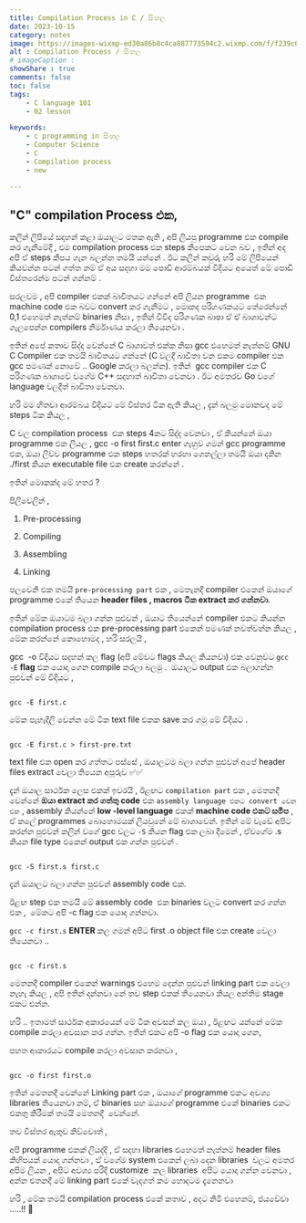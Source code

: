 ```yaml
---
title: Compilation Process in C / සිංහල
date: 2023-10-15 
category: notes
image: https://images-wixmp-ed30a86b8c4ca887773594c2.wixmp.com/f/f239c046-c6e3-4e6d-a9d7-3c189be515d1/dgv260v-cf3ad109-df5f-4263-9245-81aa8bb5cf78.jpg/v1/fill/w_1014,h_788,q_70,strp/italian_connection_iii_by_luopioart_dgv260v-pre.jpg?token=eyJ0eXAiOiJKV1QiLCJhbGciOiJIUzI1NiJ9.eyJzdWIiOiJ1cm46YXBwOjdlMGQxODg5ODIyNjQzNzNhNWYwZDQxNWVhMGQyNmUwIiwiaXNzIjoidXJuOmFwcDo3ZTBkMTg4OTgyMjY0MzczYTVmMGQ0MTVlYTBkMjZlMCIsIm9iaiI6W1t7ImhlaWdodCI6Ijw9OTk1IiwicGF0aCI6IlwvZlwvZjIzOWMwNDYtYzZlMy00ZTZkLWE5ZDctM2MxODliZTUxNWQxXC9kZ3YyNjB2LWNmM2FkMTA5LWRmNWYtNDI2My05MjQ1LTgxYWE4YmI1Y2Y3OC5qcGciLCJ3aWR0aCI6Ijw9MTI4MCJ9XV0sImF1ZCI6WyJ1cm46c2VydmljZTppbWFnZS5vcGVyYXRpb25zIl19.gdGPY2zHhz15o7mlqI4vVyyGtWhvNDNGE4D0bDOAzsk
alt : Compilation Process / සිංහල
# imageCaption :  
showShare : true
comments: false
toc: false
tags:
    - C language 101 
    - 02 lesson

keywords:
    - c programming in සිංහල   
    - Computer Science
    - C
    - Compilation process 
    - new

---
```



## "C" compilation Process එක, 

කලින් ලිපියේ සදහන් කළා ඔයාලට මතක ඇති , අපි ලියපු programme එක compile කර ගැනීමේදී , එම compilation process එක steps කීපෙකට වෙන බව , ඉතින් අද අපි ඒ steps කීපය ගැන බලන්න තමයි යන්නේ . ඊට කලින් කවුරු හරි මේ ලිපියෙන් කියවන්න පටන් ගත්ත නම් ඒ අය සදහා මම පොඩි ආරම්බයක් විදියට අයෙත් මේ පොඩි විස්තරෙන්ම පටන් ගන්නම් .

  

සරලවම , අපි compiler එකක් බාවිතයට ගන්නේ අපි ලියන programme  එක machine code එක බවට convert කර ගැනීමට , මොකද පරිගණකයට තේරෙන්නේ 0,1 එහෙමත් නැත්නම් binaries නිසා , ඉතින් විවිද පරිගණක බාෂා ඒ ඒ බාශාවන්ට ගැලපෙන්න compilers නිර්මාණය කරලා තියෙනවා .

  

ඉතින් අපේ කතාව සිද්ද වෙන්නේ C බාශාවත් එක්ක නිසා gcc එහෙමත් නැත්නම් GNU C Compiler එක තමයි බාවිතයට ගන්නේ (C වලදී බාවිතා වන එකම compiler එක gcc පමණක් නොවේ .. Google කරලා බලන්න). 
ඉතින්  gcc compiler එක C පරිගණක බාශාවේ වගේම C++ සදහාත් බාවිතා වෙනවා . ඊට අමතරව Go වගේ language වලදීත් බාවිතා වෙනවා.

හරි මම හිතවා ආරම්බය විදියට මේ විස්තර ටික ඇති කියල , දැන් බලමු මොනවද මේ steps ටික කියල ,

C වල compilation process  එක steps 4කට සිද්ද වෙනවා , ඒ කියන්නේ ඔයා programme එක ලියල , gcc -o first first.c enter ගැහුව
ගමන් gcc programme එක, ඔයා ලිව්ව programme එක steps හතරක් හරහා ගෙනල්ලා තමයි ඔයා දකින ./first කියන executable file එක create කරන්නේ .

ඉතින් මොකක්ද මේ හතර ?

පිලිවෙලින් ,

1. Pre-processing

2. Compiling

3. Assembling

4. Linking

පලවෙනි එක තමයි ```pre-processing part``` එක , මෙතැනදී compiler එකෙන් ඔයාගේ programme එකේ තියෙන **header files , macros ටික extract කර ගන්නවා**.

ඉතින් මේක ඔයාටම බලා ගන්න පුළුවන් , ඔයාට තියෙන්නේ compiler එකට කියන්න compilation process එක pre-processing part එකෙන් පමණක් නවත්වන්න කියල , මේක කරන්නේ කොහොමද , හරි සරලයි ,

gcc  -o විදියට සදහන් කල flag (අපි මේවට flags කියල කියනවා) එක වෙනුවට ```gcc -E``` **flag** එක යොදා ගෙන compile කරලා බලමු .  ඔයාලට output එක බලාගන්න පුළුවන් මේ විදියට ,

  
  

```shell

gcc -E first.c

```

මේක පැහැදිලි වෙන්න මේ ටික text file එකක save කර ගමු මේ විදියට .

```shell

gcc -E first.c > first-pre.txt

```

text file එක open කර ගත්තට පස්සේ , ඔයාලටම බලා ගන්න පුළුවන් අපේ header files extract වෙලා තියෙන අපූරුව ✅✅

  

දැන් ඔයාල සාර්ථක ලෙස එකක් ඉවරයි , ඊළඟට ```compilation part``` එක , මෙතනදී වෙන්නේ **ඔයා extract කර ගත්තු code** එක ```assembly language එකට convert වෙන එක``` , assembly කියන්නේ **low -level language** එකක් **machine code එකට සමීප** , ඒ කලේ programmes බොහොමයක් ලියවුනේ මේ බාශාවෙන්. ඉතින් මේ වැඩේ අපිට කරන්න පුළුවන් කලින් වගේ gcc වලට ```-S``` කියන flag එක ලබා දීමෙන් , ඒවගේම .s කියන file type එකෙන් output එක ගන්න පුළුවන් .

  

```shell

gcc -S first.s first.c

```

  

දැන් ඔයාලට බලා ගන්න පුළුවන් assembly code එක.

ඊළඟ step එක තමයි මේ assembly code  එක binaries වලට convert කර ගන්න එක ,  මේකට අපි -c flag එක යොදා ගන්නවා.

```gcc -c first.s``` **ENTER** කල ගමන් අපිට first .o object file එක create වෙලා තියෙනවා ..

```shell

gcc -c first.s

```

  

මෙතනදී compiler එකෙන් warnings එහෙම දෙන්න පුළුවන් linking part එක වෙලා නැහැ කියල , අපි ඉතින් දන්නවා නේ තව step එකක් තියෙනවා කියල අන්තිම stage එකට එන්න.

හරි .. ඉතාමත් සාර්ථක අකාරයෙන් මේ ටික අවසන් කල ඔයා , ඊළඟට යන්නේ මේක compile කරලා අවසාන කර ගන්න. ඉතින් එකට අපි -o flag එක යොදා ගෙන,

පහත ආකාරයට compile කරලා අවසාන කරනවා ,

  

```shell

gcc -o first first.o

```

  

ඉතින් මෙතනදී වෙන්නේ Linking part එක , ඔයාගේ programme එකට අවශ්‍ය libraries තියෙනවා නම්, ඒ binaries සහ ඔයාගේ programme එකේ binaries එකට එකතු කිරීමක් තමයි මෙතනදී  වෙන්නේ.

  

තව විස්තර ඇතුව කිව්වොත් ,

  

අපි programme එකක් ලියද්දි , ඒ සදහා libraries එහෙමත් නැත්නම් header files කිහිපයක් යොදා ගන්නවා , ඒ වගේම system එකෙන් ලබා දෙන libraries  වලට අමතර අපිම ලියන , අපිට අවශ්‍ය පරිදි customize  කල libraries  අපිට යොදා ගන්න වෙනවා , අන්න එතනදී මේ linking part එකේ වැදගත් කම හොදටම දැනෙනවා

  

හරි , මේක තමයි compilation process එකේ කතාව , අදට නිමි එහෙනම්, ජයවේවා .....!! 🤍